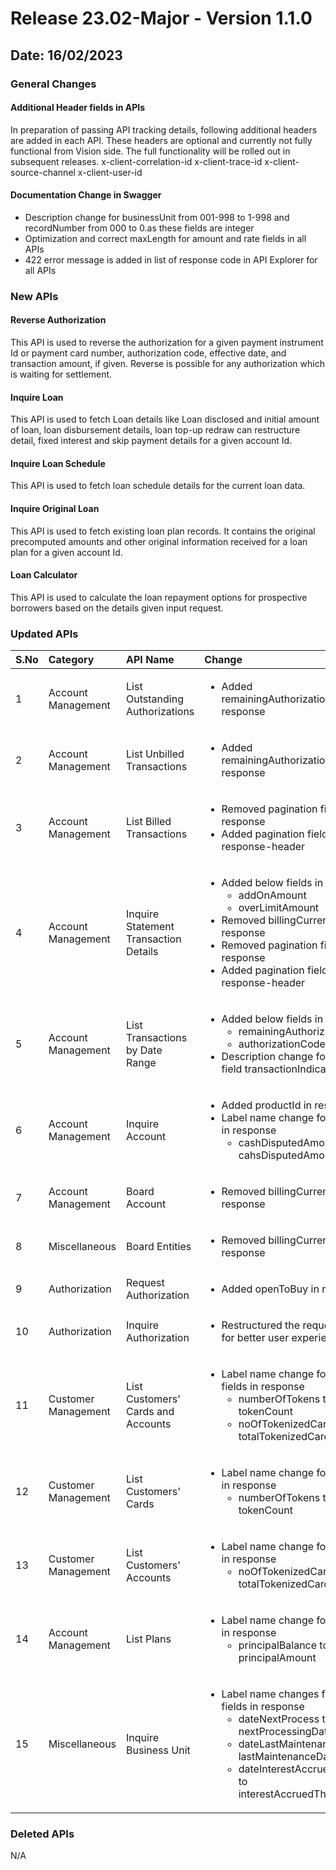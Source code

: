 # Release 23.02-Major - Version 1.1.0

## Date: 16/02/2023

### General Changes

#### Additional Header fields in APIs

In preparation of passing API tracking details, following additional headers are added in each API. These headers are optional and currently not fully functional from Vision side.  The full functionality will be rolled out in subsequent releases.
x-client-correlation-id
x-client-trace-id
x-client-source-channel
x-client-user-id

#### Documentation Change in Swagger

- Description change for businessUnit from 001-998 to 1-998 and recordNumber from 000 to 0.as these fields are integer
- Optimization and correct maxLength for amount and rate fields in all APIs
- 422 error message is added in list of response code in API Explorer for all APIs

### New APIs

#### Reverse Authorization

This API is used to reverse the authorization for a given payment instrument Id or payment card number, authorization code, effective date, and transaction amount, if given.
Reverse is possible for any authorization which is waiting for settlement.

#### Inquire Loan

This API is used to fetch Loan details like Loan disclosed and initial amount of loan, loan disbursement details, loan top-up redraw can restructure detail, fixed interest and skip payment details for a given account Id.

#### Inquire Loan Schedule

This API is used to fetch loan schedule details for the current loan data.

#### Inquire Original Loan

This API is used to fetch existing loan plan records. It contains the original precomputed amounts and other original information received for a loan plan for a given account Id.

#### Loan Calculator

This API is used to calculate the loan repayment options for prospective borrowers based on the details given input request.

### Updated APIs

| S.No |  Category | API Name |  Change |
| :---  | :------- |  :------ | :------- |
| 1 | Account Management | List Outstanding Authorizations | <ul> <li> Added remainingAuthorizationAmount in response |
| 2 | Account Management | List Unbilled Transactions | <ul> <li> Added remainingAuthorizationAmount in response |
| 3 | Account Management | List Billed Transactions | <ul> <li> Removed pagination fields from response <li> Added pagination fields in response-header |
| 4 | Account Management | Inquire Statement Transaction Details | <ul> <li> Added below fields in response <ul> <li> addOnAmount </li> <li> overLimitAmount </li>  </ul> <li> Removed billingCurrency from response </li> <li> Removed pagination fields from response </li> <li> Added pagination fields in response-header </li>|
| 5 | Account Management | List Transactions by Date Range | <ul> <li> Added below fields in response <ul> <li> remainingAuthorizationAmount </li> <li> authorizationCode </li> </ul> <li> Description change for existing field transactionIndicator |
| 6 | Account Management | Inquire Account | <ul> <li> Added productId in response </li> <li> Label name change for below field in response <ul> <li> cashDisputedAmout to cahsDisputedAmount |
| 7 | Account Management | Board Account | <ul> <li> Removed billingCurrency from response |
| 8 | Miscellaneous | Board Entities | <ul> <li> Removed billingCurrency from response |
| 9 | Authorization | Request Authorization | <ul> <li> Added openToBuy in response |
| 10 | Authorization | Inquire Authorization | <ul> <li> Restructured the request message for better user experience |
| 11 | Customer Management | List Customers' Cards and Accounts | <ul> <li> Label name change for below fields in response <ul> <li>  numberOfTokens to tokenCount </li> <li> noOfTokenizedCards to totalTokenizedCardCount |
| 12 | Customer Management | List Customers' Cards | <ul> <li> Label name change for below field in response <ul> <li> numberOfTokens to tokenCount |
| 13 | Customer Management | List Customers' Accounts | <ul> <li> Label name change for below field in response <ul> <li> noOfTokenizedCards to totalTokenizedCardCount |
| 14 | Account Management | List Plans | <ul> <li> Label name change for below field in response <ul> <li> principalBalance to principalAmount |
| 15 | Miscellaneous | Inquire Business Unit | <ul> <li> Label name changes for below fields in response <ul> <li> dateNextProcess to nextProcessingDate </li> <li> dateLastMaintenance to  lastMaintenanceDate </li> <li> dateInterestAccruedThrough to interestAccruedThroughDate |

### Deleted APIs

N/A
